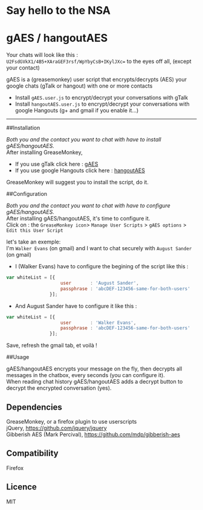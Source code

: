 Say hello to the NSA 
================================  

gAES / hangoutAES
================================
Your chats will look like this : 
`U2FsdGVkX1/4B5+XAraGEF3rsf/WpYbyCsB+IKylJXc=` to the eyes off all, (except your contact)  
  
gAES is a (greasemonkey) user script that encrypts/decrypts (AES) your google chats (gTalk or hangout) with one or more contacts    
- Install `gAES.user.js` to encrypt/decrypt your conversations with gTalk  
- Install `hangoutAES.user.js` to encrypt/decrypt your conversations with google Hangouts (g+ and gmail if you enable it...)  

---

##Installation


*Both you and the contact you want to chat with have to install gAES/hangoutAES.*  
After installing GreaseMonkey,
- If you use gTalk click here : [gAES](https://github.com/nicolas-t/gAES/raw/master/gAES.user.js)     
- If you use google Hangouts click here : [hangoutAES](https://github.com/nicolas-t/gAES/raw/master/hangoutAES.user.js)  

GreaseMonkey will suggest you to install the script, do it.  


##Configuration


*Both you and the contact you want to chat with have to configure gAES/hangoutAES.*  
After installing gAES/hangoutAES, it's time to configure it.    
Click on : the `GreaseMonkey icon`> `Manage User Scripts` > `gAES options` > `Edit this User Script` 
  
let's take an exemple:  
I'm `Walker Evans` (on gmail) and I want to chat securely with `August Sander` (on gmail) 

- I (Walker Evans) have to configure the begining of the script like this :     
```javascript
var whiteList = [{
                    user       : 'August Sander',
                    passphrase : 'abcDEF-123456-same-for-both-users'
                }]; 
```

- And August Sander have to configure it like this :
```javascript
var whiteList = [{
                    user       : 'Walker Evans',
                    passphrase : 'abcDEF-123456-same-for-both-users'
                }]; 
```
Save, refresh the gmail tab, et voilà !


##Usage


gAES/hangoutAES encrypts your message on the fly, then decrypts all messages in the chatbox, every seconds (you can configure it).  
When reading chat history gAES/hangoutAES adds a decrypt button to decrypt the encrypted conversation (yes).   

## Dependencies


GreaseMonkey, or a firefox plugin to use userscripts    
jQuery, https://github.com/jquery/jquery  
Gibberish AES (Mark Percival), https://github.com/mdp/gibberish-aes  
 
## Compatibility


Firefox


## Licence


MIT

